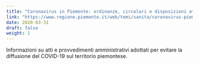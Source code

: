 ```yaml
---
title: "Coronavirus in Piemonte: ordinanze, circolari e disposizioni attuative"
link: "https://www.regione.piemonte.it/web/temi/sanita/coronavirus-piemonte-ordinanze-circolari-disposizioni-attuative"
date: 2020-03-31
draft: false
weight: 1
---
```


Informazioni su atti e provvedimenti amministrativi adottati per evitare la diffusione del COVID-19 sul territorio piemontese.
